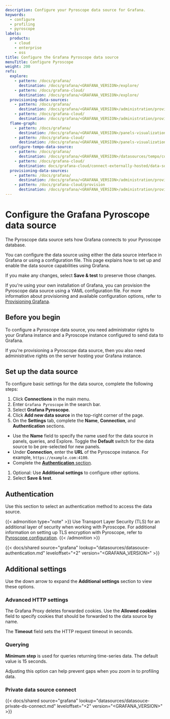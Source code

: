 ```yaml
---
description: Configure your Pyroscope data source for Grafana.
keywords:
  - configure
  - profiling
  - pyroscope
labels:
  products:
    - cloud
    - enterprise
    - oss
title: Configure the Grafana Pyroscope data source
menuTitle: Configure Pyroscope
weight: 200
refs:
  explore:
    - pattern: /docs/grafana/
      destination: /docs/grafana/<GRAFANA_VERSION>/explore/
    - pattern: /docs/grafana-cloud/
      destination: /docs/grafana/<GRAFANA_VERSION>/explore/
  provisioning-data-sources:
    - pattern: /docs/grafana/
      destination: /docs/grafana/<GRAFANA_VERSION>/administration/provisioning/#datasources
    - pattern: /docs/grafana-cloud/
      destination: /docs/grafana/<GRAFANA_VERSION>/administration/provisioning/#datasources
  flame-graph:
    - pattern: /docs/grafana/
      destination: /docs/grafana/<GRAFANA_VERSION>/panels-visualizations/visualizations/flame-graph/
    - pattern: /docs/grafana-cloud/
      destination: /docs/grafana/<GRAFANA_VERSION>/panels-visualizations/visualizations/flame-graph/
  configure-tempo-data-source:
    - pattern: /docs/grafana/
      destination: /docs/grafana/<GRAFANA_VERSION>/datasources/tempo/configure-tempo-data-source/
    - pattern: /docs/grafana-cloud/
      destination: docs/grafana-cloud/connect-externally-hosted/data-sources/tempo/configure-tempo-data-source/
  provisioning-data-sources:
    - pattern: /docs/grafana/
      destination: /docs/grafana/<GRAFANA_VERSION>/administration/provisioning/#data-sources
    - pattern: /docs/grafana-cloud/provision
      destination: /docs/grafana/<GRAFANA_VERSION>/administration/provisioning/#data-sources
---
```


# Configure the Grafana Pyroscope data source

The Pyroscope data source sets how Grafana connects to your Pyroscope database.

You can configure the data source using either the data source interface in Grafana or using a configuration file.
This page explains how to set up and enable the data source capabilities using Grafana.

If you make any changes, select **Save & test** to preserve those changes.

If you're using your own installation of Grafana, you can provision the Pyroscope data source using a YAML configuration file.
For more information about provisioning and available configuration options, refer to [Provisioning Grafana](ref:provisioning-data-sources).

## Before you begin

To configure a Pyroscope data source, you need administrator rights to your Grafana instance and a Pyroscope instance configured to send data to Grafana.

If you're provisioning a Pyroscope data source, then you also need administrative rights on the server hosting your Grafana instance.

## Set up the data source

To configure basic settings for the data source, complete the following steps:

1. Click **Connections** in the main menu.
1. Enter `Grafana Pyroscope` in the search bar.
1. Select **Grafana Pyroscope**.
1. Click **Add new data source** in the top-right corner of the page.
1. On the **Settings** tab, complete the **Name**, **Connection**, and **Authentication** sections.

- Use the **Name** field to specify the name used for the data source in panels, queries, and Explore. Toggle the  **Default** switch for the data source to be pre-selected for new panels.
- Under **Connection**, enter the **URL** of the Pyroscope instance. For example, `https://example.com:4100`.
- Complete the [**Authentication** section](#authentication).

1. Optional: Use **Additional settings** to configure other options.
1. Select **Save & test**.

## Authentication

Use this section to select an authentication method to access the data source.

{{< admonition type="note" >}}
Use Transport Layer Security (TLS) for an additional layer of security when working with Pyroscope.
For additional information on setting up TLS encryption with Pyroscope, refer to [Pyroscope configuration](https://grafana.com/docs/pyroscope/<PYROSCOPE_VERSION>/configure-server/reference-configuration-parameters/).
{{< /admonition >}}

[//]: # 'Shared content for authentication section procedure in data sources'

{{< docs/shared source="grafana" lookup="datasources/datasouce-authentication.md" leveloffset="+2" version="<GRAFANA_VERSION>" >}}

## Additional settings

Use the down arrow to expand the **Additional settings** section to view these options.

### Advanced HTTP settings

The Grafana Proxy deletes forwarded cookies. Use the **Allowed cookies** field to specify cookies  that should be forwarded to the data source by name.

The **Timeout** field sets the HTTP request timeout in seconds.

### Querying

**Minimum step** is used for queries returning time-series data. The default value is 15 seconds.

Adjusting this option can help prevent gaps when you zoom in to profiling data.

### Private data source connect

[//]: # 'Shared content for authentication section procedure in data sources'

{{< docs/shared source="grafana" lookup="datasources/datasouce-private-ds-connect.md" leveloffset="+2" version="<GRAFANA_VERSION>" >}}
